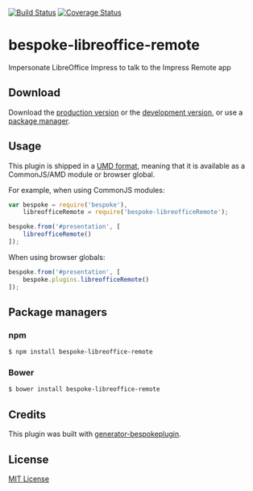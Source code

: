 [![Build Status](https://secure.travis-ci.org/strugee/bespoke-libreoffice-remote.png?branch=master)](https://travis-ci.org/strugee/bespoke-libreoffice-remote) [![Coverage Status](https://coveralls.io/repos/strugee/bespoke-libreoffice-remote/badge.png)](https://coveralls.io/r/strugee/bespoke-libreoffice-remote)

# bespoke-libreoffice-remote

Impersonate LibreOffice Impress to talk to the Impress Remote app

## Download

Download the [production version][min] or the [development version][max], or use a [package manager](#package-managers).

[min]: https://raw.github.com/strugee/bespoke-libreoffice-remote/master/dist/bespoke-libreoffice-remote.min.js
[max]: https://raw.github.com/strugee/bespoke-libreoffice-remote/master/dist/bespoke-libreoffice-remote.js

## Usage

This plugin is shipped in a [UMD format](https://github.com/umdjs/umd), meaning that it is available as a CommonJS/AMD module or browser global.

For example, when using CommonJS modules:

```js
var bespoke = require('bespoke'),
	libreofficeRemote = require('bespoke-libreofficeRemote');

bespoke.from('#presentation', [
	libreofficeRemote()
]);
```

When using browser globals:

```js
bespoke.from('#presentation', [
	bespoke.plugins.libreofficeRemote()
]);
```

## Package managers

### npm

```bash
$ npm install bespoke-libreoffice-remote
```

### Bower

```bash
$ bower install bespoke-libreoffice-remote
```

## Credits

This plugin was built with [generator-bespokeplugin](https://github.com/markdalgleish/generator-bespokeplugin).

## License

[MIT License](http://en.wikipedia.org/wiki/MIT_License)

